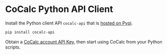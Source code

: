 # CoCalc Python API Client


Install the Python client API `cocalc-api` that is [hosted on Pypi](
https://pypi.org/project/cocalc-api/).


```sh
pip install cocalc-api
```

Obtain a [CoCalc account API Key](https://doc.cocalc.com/apikeys.html), then start using CoCalc from your Python scripts.